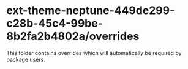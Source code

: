 # ext-theme-neptune-449de299-c28b-45c4-99be-8b2fa2b4802a/overrides

This folder contains overrides which will automatically be required by package users.
